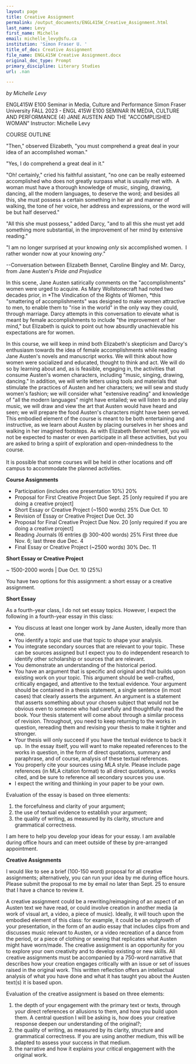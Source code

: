 ```yaml
---
layout: page
title: Creative Assignment
permalink: /output_documents/ENGL415W_Creative_Assignment.html
last_name: Levy
first_name: Michelle
email: michelle_levy@sfu.ca
institution: 'Simon Fraser U. '
title_of_doc: Creative Assignment
file_name: ENGL415W Creative Assignment.docx
original_doc_type: Prompt
primary_discipline: Literary Studies
url: .nan

---
```


*by Michelle Levy* 

ENGL415W E100 Seminar in Media, Culture and Performance
Simon Fraser University
FALL 2023 - ENGL 415W E100
SEMINAR IN MEDIA, CULTURE AND PERFORMANCE (4)
JANE AUSTEN AND THE "ACCOMPLISHED WOMAN"
Instructor: Michelle Levy

COURSE OUTLINE

"Then," observed Elizabeth, "you must comprehend a great deal in your
idea of an accomplished woman."

"Yes, I do comprehend a great deal in it."

"Oh! certainly," cried his faithful assistant, "no one can be really
esteemed accomplished who does not greatly surpass what is usually met
with.  A woman must have a thorough knowledge of music, singing,
drawing, dancing, all the modern languages, to deserve the word; and
besides all this, she must possess a certain something in her air and
manner of walking, the tone of her voice, her address and expressions,
or the word will be but half deserved."

"All this she must possess," added Darcy, "and to all this she must yet
add something more substantial, in the improvement of her mind by
extensive reading."

"I am no longer surprised at your knowing *only* six accomplished
women.  I rather wonder now at your knowing *any*."

\--Conversation between Elizabeth Bennet, Caroline Bingley and Mr.
Darcy, from Jane Austen's *Pride and Prejudice*

In this scene, Jane Austen satirically comments on the "accomplishments"
women were urged to acquire. As Mary Wollstonecraft had noted two
decades prior, in *The Vindication of the Rights of Women, *this
"smattering of accomplishments" was designed to make women attractive to
men, to enable them to "rise in the world" in the only way they could,
through marriage. Darcy attempts in this conversation to elevate what is
meant by female accomplishments to include "the improvement of her
mind," but Elizabeth is quick to point out how absurdly unachievable his
expectations are for women.

In this course, we will keep in mind both Elizabeth's skepticism and
Darcy's enthusiasm towards the idea of female accomplishments while
reading Jane Austen's novels and manuscript works. We will think about
how women were socialized and educated, thought to think and act. We
will do so by learning about and, as is feasible, engaging in, the
activities that consume Austen's women characters, including "music,
singing, drawing, dancing." In addition, we will write letters using
tools and materials that stimulate the practices of Austen and her
characters; we will sew and study women's fashion; we will consider what
"extensive reading" and knowledge of "all the modern languages" might
have entailed; we will listen to and play music, we will draw and view
the art that Austen would have heard and seen; we will prepare the food
Austen's characters might have been served. This embodied element of the
course is meant to be both entertaining and instructive, as we learn
about Austen by placing ourselves in her shoes and walking in her
imagined footsteps. As with Elizabeth Bennet herself, you will not be
expected to master or even participate in all these activities, but you
are asked to bring a spirit of exploration and open-mindedness to the
course.\
\
It is possible that some courses will be held in other locations and off
campus to accommodate the planned activities.

**Course Assignments**

* Participation (includes one presentation 10%) 20%
* Proposal for First Creative Project Due Sept. 25 \[only required if you are doing a creative project\]
* Short Essay or Creative Project (\~1500 words) 25% Due Oct. 10
* Revision of Essay or Creative Project Due Oct. 30
* Proposal for Final Creative Project Due Nov. 20 \[only required if you are doing a creative project\]
* Reading Journals (6 entries @ 300-400 words) 25% First three due Nov. 6; last three due Dec. 4
* Final Essay or Creative Project (\~2500 words) 30% Dec. 11

**Short Essay or Creative Project**

\~ 1500-2000 words \| Due Oct. 10 (25%) 

You have two options for this assignment: a short essay or a creative
assignment.

**Short Essay**

As a fourth-year class, I do not set essay topics. However, I expect the
following in a fourth-year essay in this class:

- You discuss at least one longer work by Jane Austen, ideally more than
  one.
- You identify a topic and use that topic to shape your analysis.
- You integrate secondary sources that are relevant to your topic. These
  can be sources assigned but I expect you to do independent research to
  identify other scholarship or sources that are relevant.
- You demonstrate an understanding of the historical period.
- You have an argument that is specific and original and that builds
  upon existing work on your topic. This argument should be
  well-crafted, critically engaged, and attentive to the textual
  evidence. Your argument should be contained in a thesis statement, a
  single sentence (in most cases) that clearly asserts the argument. An
  argument is a statement that asserts something about your chosen
  subject that would not be obvious even to someone who had carefully
  and thoughtfully read the book. Your thesis statement will come about
  through a similar process of revision. Throughout, you need to keep
  returning to the works in question, rereading them and revising your
  thesis to make it tighter and stronger.
- Your thesis will only succeed if you have the textual evidence to back
  it up.  In the essay itself, you will want to make repeated references
  to the works in question, in the form of direct quotations, summary
  and paraphrase, and of course, analysis of these textual references.
- You properly cite your sources using MLA style. Please include page
  references (in MLA citation format) to all direct quotations, a works
  cited, and be sure to reference all secondary sources you use.
- I expect the writing and thinking in your paper to be your own.

Evaluation of the essay is based on three elements:

1. the forcefulness and clarity of your argument;
2. the use of textual evidence to establish your argument;
3. the quality of writing, as measured by its clarity, structure and
grammatical correctness. 

I am here to help you develop your ideas for your essay. I am available
during office hours and can meet outside of these by pre-arranged
appointment.

**Creative Assignments**

I would like to see a brief (100-150 word) proposal for all creative
assignments; alternatively, you can run your idea by me during office
hours. Please submit the proposal to me by email no later than Sept. 25
to ensure that I have a chance to review it.

A creative assignment could be a rewriting/reimagining of an aspect of
an Austen text we have read, or could involve creation in another media
(a work of visual art, a video, a piece of music). Ideally, it will
touch upon the embodied element of this class: for example, it could be
an outgrowth of your presentation, in the form of an audio essay that
includes clips from and discusses music relevant to Austen, or a video
recreation of a dance from the period, or a piece of clothing or sewing
that replicates what Austen might have worn/made. The creative
assignment is an opportunity for you to explore your own creativity and
to develop existing or new skills. All creative assignments must be
accompanied by a 750-word narrative that describes how your creation
engages critically with an issue or set of issues raised in the original
work. This written reflection offers an intellectual analysis of what
you have done and what it has taught you about the Austen text(s) it is
based upon.

Evaluation of the creative assignment is based on three elements:

1. the depth of your engagement with the primary text or texts,
through your direct references or allusions to them, and how you build
upon them. A central question I will be asking is, how does your
creative response deepen our understanding of the original?;
2. the quality of writing, as measured by its clarity, structure and
grammatical correctness. If you are using another medium, this will be
adapted to assess your success in that medium.
3. the narrative and how it explains your critical engagement with
the original work.
